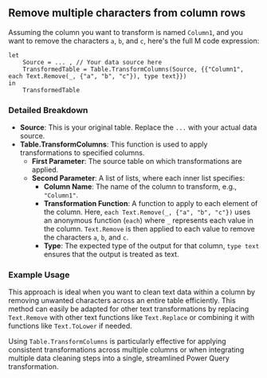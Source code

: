 ## Remove multiple characters from column rows
Assuming the column you want to transform is named `Column1`, and you want to remove the characters `a`, `b`, and `c`, here's the full M code expression:

```
let
    Source = ... , // Your data source here
    TransformedTable = Table.TransformColumns(Source, {{"Column1", each Text.Remove(_, {"a", "b", "c"}), type text}})
in
    TransformedTable
   ```

### Detailed Breakdown

-   **Source**: This is your original table. Replace the `...` with your actual data source.
-   **Table.TransformColumns**: This function is used to apply transformations to specified columns.
    -   **First Parameter**: The source table on which transformations are applied.
    -   **Second Parameter**: A list of lists, where each inner list specifies:
        -   **Column Name**: The name of the column to transform, e.g., `"Column1"`.
        -   **Transformation Function**: A function to apply to each element of the column. Here, `each Text.Remove(_, {"a", "b", "c"})` uses an anonymous function (`each`) where `_` represents each value in the column. `Text.Remove` is then applied to each value to remove the characters `a`, `b`, and `c`.
        -   **Type**: The expected type of the output for that column, `type text` ensures that the output is treated as text.

### Example Usage

This approach is ideal when you want to clean text data within a column by removing unwanted characters across an entire table efficiently. This method can easily be adapted for other text transformations by replacing `Text.Remove` with other text functions like `Text.Replace` or combining it with functions like `Text.ToLower` if needed.

Using `Table.TransformColumns` is particularly effective for applying consistent transformations across multiple columns or when integrating multiple data cleaning steps into a single, streamlined Power Query transformation.
